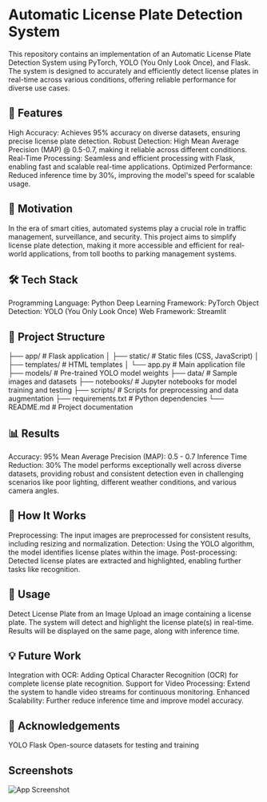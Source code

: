 
# Automatic License Plate Detection System

This repository contains an implementation of an Automatic License Plate Detection System using PyTorch, YOLO (You Only Look Once), and Flask. The system is designed to accurately and efficiently detect license plates in real-time across various conditions, offering reliable performance for diverse use cases.


## 🚀 Features

High Accuracy: Achieves 95% accuracy on diverse datasets, ensuring precise license plate detection.
Robust Detection: High Mean Average Precision (MAP) @ 0.5-0.7, making it reliable across different conditions.
Real-Time Processing: Seamless and efficient processing with Flask, enabling fast and scalable real-time applications.
Optimized Performance: Reduced inference time by 30%, improving the model's speed for scalable usage.
## 🎯 Motivation

In the era of smart cities, automated systems play a crucial role in traffic management, surveillance, and security. This project aims to simplify license plate detection, making it more accessible and efficient for real-world applications, from toll booths to parking management systems.
## 🛠️ Tech Stack

Programming Language: Python
Deep Learning Framework: PyTorch
Object Detection: YOLO (You Only Look Once)
Web Framework: Streamlit
## 📂 Project Structure

├── app/                     # Flask application
│   ├── static/              # Static files (CSS, JavaScript)
│   ├── templates/           # HTML templates
│   └── app.py               # Main application file
├── models/                  # Pre-trained YOLO model weights
├── data/                    # Sample images and datasets
├── notebooks/               # Jupyter notebooks for model training and testing
├── scripts/                 # Scripts for preprocessing and data augmentation
├── requirements.txt         # Python dependencies
└── README.md                # Project documentation

## 📊 Results

Accuracy: 95%
Mean Average Precision (MAP): 0.5 - 0.7
Inference Time Reduction: 30%
The model performs exceptionally well across diverse datasets, providing robust and consistent detection even in challenging scenarios like poor lighting, different weather conditions, and various camera angles.
## 🚀 How It Works

Preprocessing: The input images are preprocessed for consistent results, including resizing and normalization.
Detection: Using the YOLO algorithm, the model identifies license plates within the image.
Post-processing: Detected license plates are extracted and highlighted, enabling further tasks like recognition.
## 📝 Usage

Detect License Plate from an Image
Upload an image containing a license plate.
The system will detect and highlight the license plate(s) in real-time.
Results will be displayed on the same page, along with inference time.
## 💡 Future Work

Integration with OCR: Adding Optical Character Recognition (OCR) for complete license plate recognition.
Support for Video Processing: Extend the system to handle video streams for continuous monitoring.
Enhanced Scalability: Further reduce inference time and improve model accuracy.
## 🌟 Acknowledgements

YOLO
Flask
Open-source datasets for testing and training
## Screenshots

![App Screenshot](https://www.google.com/imgres?q=license%20plate%20detection%20images&imgurl=https%3A%2F%2Fmobisoftinfotech.com%2Fresources%2Fwp-content%2Fuploads%2F2022%2F02%2Fog-Number-Plate-Detection.png&imgrefurl=https%3A%2F%2Fmobisoftinfotech.com%2Fresources%2Fblog%2Fvehicle-number-plate-detection-mechanism-using-computer-vision&docid=QM7tBU5WXJ2-AM&tbnid=XH9rSFPxegIfxM&vet=12ahUKEwjg3b3B656JAxUJzjgGHTh4H40QM3oECGIQAA..i&w=1000&h=525&hcb=2&ved=2ahUKEwjg3b3B656JAxUJzjgGHTh4H40QM3oECGIQAA)

